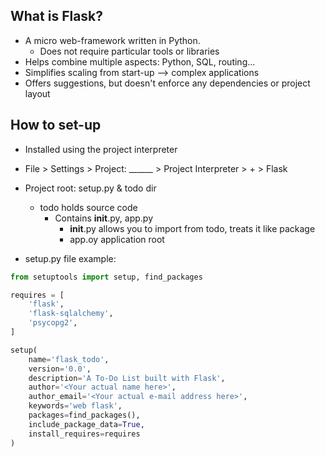 
## What is Flask?

- A micro web-framework written in Python.
  - Does not require particular tools or libraries
- Helps combine multiple aspects: Python, SQL, routing...
- Simplifies scaling from start-up --> complex applications
- Offers suggestions, but doesn't enforce any dependencies or project layout
  
  
## How to set-up

- Installed using the project interpreter
- File > Settings > Project: ______ > Project Interpreter > + > Flask  


- Project root:   setup.py     &    todo dir
    - todo holds source code
       - Contains __init__.py, app.py
            - __init__.py   allows you to import from todo, treats it like package
            - app.oy        application root
    
- setup.py file example:
```python
from setuptools import setup, find_packages

requires = [
    'flask',
    'flask-sqlalchemy',
    'psycopg2',
]

setup(
    name='flask_todo',
    version='0.0',
    description='A To-Do List built with Flask',
    author='<Your actual name here>',
    author_email='<Your actual e-mail address here>',
    keywords='web flask',
    packages=find_packages(),
    include_package_data=True,
    install_requires=requires
)
```